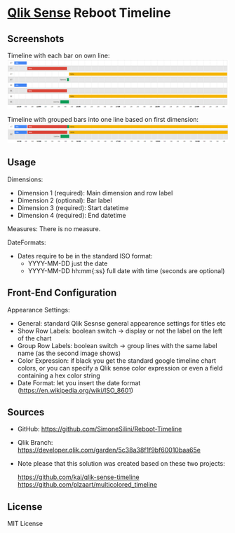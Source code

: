 # [Qlik Sense](https://www.qlik.com/us/products/qlik-sense) Reboot Timeline

##  Screenshots

Timeline with each bar on own line:
![](notgruped.PNG)

Timeline with grouped bars into one line based on first dimension:
![](gruped.PNG)


## Usage

Dimensions:

- Dimension 1 (required): Main dimension and row label
- Dimension 2 (optional): Bar label
- Dimension 3 (required): Start datetime
- Dimension 4 (required): End datetime

Measures:
There is no measure.

DateFormats:

- Dates require to be in the standard ISO format:
    - YYYY-MM-DD just the date
    - YYYY-MM-DD hh:mm{:ss} full date with time (seconds are optional)


## Front-End Configuration
Appearance Settings:

- General: standard Qlik Sesnse general appearence settings for titles etc
- Show Row Labels: boolean switch -> display or not the label on the left of the chart
- Group Row Labels: boolean switch -> group lines with the same label name (as the second image shows)
- Color Expression: if black you get the standard google timeline chart colors, or you can specify a Qlik sense color expression or even a field containing a hex color string
- Date Format: let you insert the date format (https://en.wikipedia.org/wiki/ISO_8601)


##  Sources

- GitHub: https://github.com/SimoneSilini/Reboot-Timeline
- Qlik Branch: https://developer.qlik.com/garden/5c38a38f1f9bf60010baa65e
- Note please that this solution was created based on these two projects: 
    
    https://github.com/kai/qlik-sense-timeline
    https://github.com/plzaart/multicolored_timeline


##  License

MIT License

